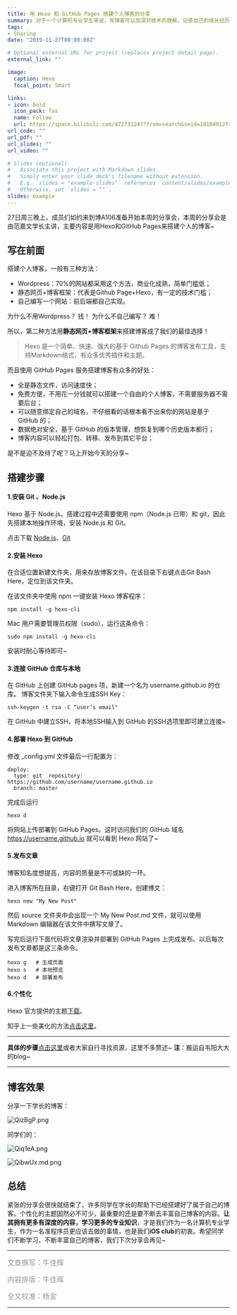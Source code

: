 ```yaml
---
title: 用 Hexo 和 GitHub Pages 搭建个人博客的分享
summary: 对于一个计算机专业学生来说，写博客可以加深对技术的理解，记录自己的成长经历，可以结交更多志同道合的朋友。
tags:
- Sharing
date: "2019-11-27T00:00:00Z"

# Optional external URL for project (replaces project detail page).
external_link: ""

image:
  caption: Hexo
  focal_point: Smart

links:
- icon: bold
  icon_pack: fas
  name: Follow
  url: https://space.bilibili.com/472731247?from=search&seid=18104912749018562379
url_code: ""
url_pdf: ""
url_slides: ""
url_video: ""

# Slides (optional).
#   Associate this project with Markdown slides.
#   Simply enter your slide deck's filename without extension.
#   E.g. `slides = "example-slides"` references `content/slides/example-slides.md`.
#   Otherwise, set `slides = ""`.
slides: example
---
```

27日周三晚上，成员们如约来到博A106准备开始本周的分享会，本周的分享会是由范嘉文学长主讲，主要内容是用Hexo和GitHub Pages来搭建个人的博客~




## 写在前面



搭建个人博客，一般有三种方法：

- Wordpress：70%的网站都采用这个方法，商业化成熟，简单门槛低；
- 静态网页+博客框架：代表是Github Page+Hexo，有一定的技术门槛；
- 自己编写一个网站：前后端都自己实现。

为什么不用Wordpress？
钱！
为什么不自己编写？
难！

所以，第二种方法用**静态网页+博客框架**来搭建博客成了我们的最佳选择！

>Hexo 是一个简单、快速、强大的基于 Github Pages 的博客发布工具，支持Markdown格式，有众多优秀插件和主题。

而且使用 GitHub Pages 服务搭建博客有众多的好处：

- 全是静态文件，访问速度快；
- 免费方便，不用花一分钱就可以搭建一个自由的个人博客，不需要服务器不需要后台；
- 可以随意绑定自己的域名，不仔细看的话根本看不出来你的网站是基于 GitHub 的；
- 数据绝对安全，基于 GitHub 的版本管理，想恢复到哪个历史版本都行；
- 博客内容可以轻松打包、转移、发布到其它平台；



是不是迫不及待了呢？马上开始今天的分享~



## 搭建步骤



#### 1.安装 Git 、Node.js

Hexo 基于 Node.js，搭建过程中还需要使用 npm（Node.js 已带）和 git，因此先搭建本地操作环境，安装 Node.js 和 Git。

点击下载
[Node.js](https://nodejs.org/zh-cn)、[Git](https://git-scm.com/downloads)

#### 2.安装 Hexo

在合适位置新建文件夹，用来存放博客文件。在该⽬录下右键点击Git Bash Here，定位到该文件夹。

在该文件夹中使用 npm 一键安装 Hexo 博客程序：

    npm install -g hexo-cli

Mac 用户需要管理员权限（sudo），运行这条命令：

    sudo npm install -g hexo-cli

安装时耐心等待即可~

#### 3.连接 GitHub 仓库与本地

在 GitHub 上创建 GitHub pages 项，新建一个名为 username.github.io 的仓库。
博客文件夹下输⼊命令⽣成SSH Key：

    ssh-keygen -t rsa -C “user’s email"

在 GitHub 中建⽴SSH，将本地SSH输入到 GitHub 的SSH选项⾥即可建立连接~

#### 4.部署 Hexo 到 GitHub

修改 _conﬁg.yml ⽂件最后⼀⾏配置为：

    deploy:
      type: git  repository: https://github.com/username/username.github.io  
      branch: master

完成后运行

    hexo d 

将网站上传部署到 GitHub Pages。这时访问我们的 GitHub 域名 <https://username.github.io> 就可以看到 Hexo 网站了~

#### 5.发布文章

博客知名度想提高，内容的质量是不可或缺的一环。

进入博客所在目录，右键打开 Git Bash Here，创建博文：

    hexo new "My New Post"

然后 source 文件夹中会出现一个 My New Post.md 文件，就可以使用 Markdown 编辑器在该文件中撰写文章了。

写完后运行下面代码将文章渲染并部署到 GitHub Pages 上完成发布。以后每次发布文章都是这三条命令。

    hexo g   # 生成页面
    hexo s   # 本地预览
    hexo d   # 部署发布

#### 6.个性化

Hexo 官方提供的主题[下载](https://hexo.io/themes/)。

知乎上一些美化的方法[点击这里](https://zhuanlan.zhihu.com/p/69211731)。




***
**具体的步骤**[点击这里](https://godweiyang.com/2018/04/13/hexo-blog/)或者大家自行寻找资源，这里不多赘述~
**注**：搬运自韦阳大大的blog~
***



## 博客效果



分享一下学长的博客：

![QizBgP.png](https://s2.ax1x.com/2019/11/28/QizBgP.png)



同学们的：

![Qiq1eA.png](https://s2.ax1x.com/2019/11/28/Qiq1eA.png)


![QibwUx.md.png](https://s2.ax1x.com/2019/11/28/QibwUx.md.png)




## 总结



紧张的分享会很快就结束了，许多同学在学长的帮助下已经搭建好了属于自己的博客。个性化的主题固然必不可少，最重要的还是要不断去丰富自己博客的内容。**让其拥有更多有深度的内容，学习更多的专业知识**，才是我们作为一名计算机专业学生，作为一名准程序员更应该去做的事情，也是我们**iOS club**的初衷。希望同学们不断学习，不断丰富自己的博客，我们下次分享会再见~

---
<span style="color:#949494;font-size:16px">文章撰写：牛佳辉</span>

<span style="color:#949494;font-size:16px">内容排版：牛佳辉</span>

<span style="color:#949494;font-size:16px">全文校准：杨金</span>

---
